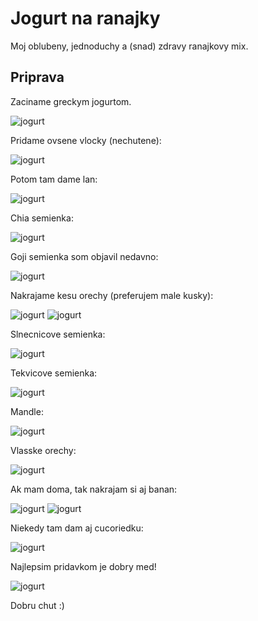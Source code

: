 # Jogurt na ranajky

Moj oblubeny, jednoduchy a (snad) zdravy ranajkovy mix.

## Priprava

Zaciname greckym jogurtom.

![jogurt](jogurt_na_ranajky/ranajky_2.jpg)

Pridame ovsene vlocky (nechutene):

![jogurt](jogurt_na_ranajky/ranajky_3.jpg)

Potom tam dame lan:

![jogurt](jogurt_na_ranajky/ranajky_4.jpg)

Chia semienka:

![jogurt](jogurt_na_ranajky/ranajky_6.jpg)

Goji semienka som objavil nedavno:

![jogurt](jogurt_na_ranajky/ranajky_7.jpg)

Nakrajame kesu orechy (preferujem male kusky):

![jogurt](jogurt_na_ranajky/ranajky_8.jpg)
![jogurt](jogurt_na_ranajky/ranajky_10.jpg)

Slnecnicove semienka:

![jogurt](jogurt_na_ranajky/ranajky_12.jpg)

Tekvicove semienka:

![jogurt](jogurt_na_ranajky/ranajky_14.jpg)

Mandle:

![jogurt](jogurt_na_ranajky/ranajky_15.jpg)

Vlasske orechy:

![jogurt](jogurt_na_ranajky/ranajky_18.jpg)

Ak mam doma, tak nakrajam si aj banan:

![jogurt](jogurt_na_ranajky/ranajky_20.jpg)
![jogurt](jogurt_na_ranajky/ranajky_21.jpg)

Niekedy tam dam aj cucoriedku:

![jogurt](jogurt_na_ranajky/ranajky_22.jpg)

Najlepsim pridavkom je dobry med!

![jogurt](jogurt_na_ranajky/ranajky_23.jpg)

Dobru chut :)
